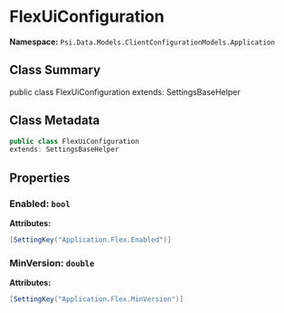 # FlexUiConfiguration

**Namespace:** `Psi.Data.Models.ClientConfigurationModels.Application`

## Class Summary

public class FlexUiConfiguration
extends: SettingsBaseHelper

## Class Metadata

```typescript
public class FlexUiConfiguration
extends: SettingsBaseHelper
```

## Properties

### Enabled: `bool`

**Attributes:**
```csharp
[SettingKey("Application.Flex.Enabled")]
```

### MinVersion: `double`

**Attributes:**
```csharp
[SettingKey("Application.Flex.MinVersion")]
```
